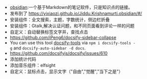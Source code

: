 - [obsidian](https://obsidian.md/):一个基于Markdown的笔记软件，只是知识点的链接。
- 发布到了 https://yixiaozi.github.io/Jiddu.Krishnamurti.obsidian/#/
- 安装组件：全文搜索，主题，字数统计，侧边栏折叠
- 安装组件：Gtalk,解决认证问题，和不同页面看到评论一样的问题
- 自定义：自动替换标签文字并，查找点击
- https://github.com/iPeng6/docsify-sidebar-collapse
- You can use this tool [docsify-tools](https://www.npmjs.com/package/docsify-tools) via `npm i docsify-tools -g` and `docsify-auto-sidebar -d docs`.
- https://github.com/docsifyjs/docsify/issues/610
- 添加统计代码
- 添加音乐组件：elfsight
- 自定义：鼠标点击，显示文字（"自由","觉醒","当下之是"）